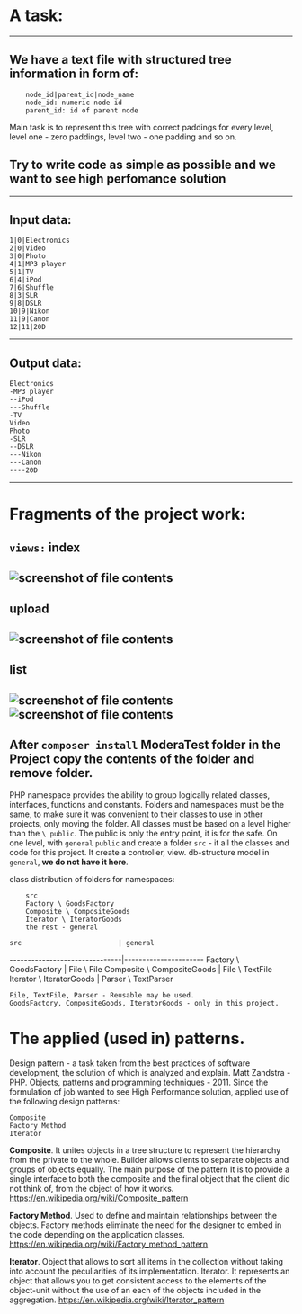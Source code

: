 A task:
=====================
---------------------------------------------------------------------------
We have a text file with structured tree information in form of:
---
```
    node_id|parent_id|node_name
    node_id: numeric node id
    parent_id: id of parent node
```
Main task is to represent this tree with correct paddings for every level, 
level one - zero paddings, level two - one padding and so on.

Try to write code as simple as possible and we want to see high perfomance solution
---

---------------------------------------------------------------------------
Input data:
---
```
1|0|Electronics
2|0|Video
3|0|Photo
4|1|MP3 player
5|1|TV
6|4|iPod
7|6|Shuffle
8|3|SLR
9|8|DSLR
10|9|Nikon
11|9|Canon
12|11|20D
```
---
Output data:
---
```
Electronics
-MP3 player
--iPod
---Shuffle
-TV
Video
Photo
-SLR
--DSLR
---Nikon
---Canon
----20D
```
---

Fragments of the project work:
=====================
   `views:`
   **index**
---------------------------------------------------------------------------
![screenshot of file contents](https://github.com/mslobodyanyuk/ModeraTest/blob/master/public/images/index.png)
---------------------------------------------------------------------------
   **upload**	
---------------------------------------------------------------------------
![screenshot of file contents](https://github.com/mslobodyanyuk/ModeraTest/blob/master/public/images/upload.png)
---------------------------------------------------------------------------
   **list**
---------------------------------------------------------------------------	
![screenshot of file contents](https://github.com/mslobodyanyuk/ModeraTest/blob/master/public/images/list.png)	
![screenshot of file contents](https://github.com/mslobodyanyuk/ModeraTest/blob/master/public/images/list1.png)
---------------------------------------------------------------------------




After `composer install` ModeraTest folder in the Project copy the contents of the folder and remove folder.
---
PHP namespace provides the ability to group logically related classes, interfaces, functions and constants.
Folders and namespaces must be the same, to make sure it was convenient to their classes to use in other projects, only moving the folder.
All classes must be based on a level higher than the `\ public`.
The public is only the entry point, it is for the safe.
On one level, with `general` `public` and create a folder `src` - it all the classes and code for this project.
It create a controller, view. db-structure model in `general`, **we do not have it here**.

class distribution of folders for namespaces:
```
    src
    Factory \ GoodsFactory
    Composite \ CompositeGoods
    Iterator \ IteratorGoods
    the rest - general
```	

    src                        | general
-------------------------------|----------------------
    Factory \ GoodsFactory     | File \ File
    Composite \ CompositeGoods | File \ TextFile
    Iterator \ IteratorGoods   | Parser \ TextParser


    File, TextFile, Parser - Reusable may be used.
    GoodsFactory, CompositeGoods, IteratorGoods - only in this project.


The applied (used in) patterns.
=====================
Design pattern - a task taken from the best practices of software development, the solution of which is analyzed and explain.
Matt Zandstra - PHP. Objects, patterns and programming techniques - 2011.
Since the formulation of job wanted to see High Performance solution, applied use of the following design patterns:

    Composite 
    Factory Method 
    Iterator 

**Composite**. It unites objects in a tree structure to represent the hierarchy from the private to the whole.
Builder allows clients to separate objects and groups of objects equally. The main purpose of the pattern
It is to provide a single interface to both the composite and the final object that the client did not think of, from the object of how it works.
<https://en.wikipedia.org/wiki/Composite_pattern>

**Factory Method**. Used to define and maintain relationships between the objects.
Factory methods eliminate the need for the designer to embed in the code depending on the application classes.
<https://en.wikipedia.org/wiki/Factory_method_pattern>

**Iterator**. Object that allows to sort all items in the collection without taking into account the peculiarities of its implementation.
Iterator. It represents an object that allows you to get consistent access to the elements of the object-unit without the use of an
each of the objects included in the aggregation.
<https://en.wikipedia.org/wiki/Iterator_pattern>

